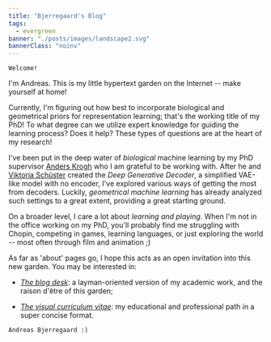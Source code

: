 ```yaml
---
title: "Bjerregaard's Blog"
tags:
  - evergreen
banner: "./posts/images/landscape2.svg"
bannerClass: "noinv"
---
```


```poetry
Welcome!
```

I'm Andreas. This is my little hypertext garden on the Internet -- make yourself at home!

Currently, I'm figuring out how best to incorporate biological and geometrical priors for representation learning; that's the working title of my PhD! To what degree can we utilize expert knowledge for guiding the learning process? Does it help? These types of questions are at the heart of my research! 


I've been put in the deep water of *biological* machine learning by my PhD supervisor <a href="https://scholar.google.com/citations?user=-vGMjmwAAAAJ" target="_blank">Anders Krogh</a> who I am grateful to be working with. After he and <a href="https://viktoriaschuster.github.io/website/" target="_blank">Viktoria Schüster</a> created the *Deep Generative Decoder*, a simplified VAE-like model with no encoder, I've explored various ways of getting the most from decoders. Luckily, *geometrical machine learning* has already analyzed such settings to a great extent, providing a great starting ground. 

On a broader level, I care a lot about *learning and playing*. When I'm not in the office working on my PhD, you'll probably find me struggling with Chopin, competing in games, learning languages, or just exploring the world -- most often through film and animation ;)

As far as 'about' pages go, I hope this acts as an open invitation into this new garden. You may be interested in:

- [*The blog desk*](/posts/): a layman-oriented version of my academic work, and the raison d'être of this garden;
<!-- - [*The bookshelf on the far wall*](/books): books that are in some state of read, being read, or to be read; -->
- <a href="https://yhsure.github.io/" target="_blank" rel="noopener noreferrer" data-router-ignore>*The visual curriculum vitae*</a>: my educational and professional path in a super concise format.

```poetry
Andreas Bjerregaard :)
```
